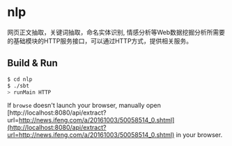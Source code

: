# nlp #

网页正文抽取，关键词抽取，命名实体识别, 情感分析等Web数据挖掘分析所需要的基础模块的HTTP服务接口，可以通过HTTP方式，提供相关服务。

## Build & Run ##

```sh
$ cd nlp
$ ./sbt
> runMain HTTP
```

If `browse` doesn't launch your browser, manually open [http://localhost:8080/api/extract?url=http://news.ifeng.com/a/20161003/50058514_0.shtml](http://localhost:8080/api/extract?url=http://news.ifeng.com/a/20161003/50058514_0.shtml) in your browser.

